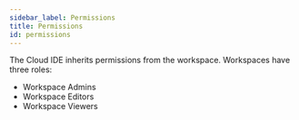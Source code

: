 ```yaml
---
sidebar_label: Permissions
title: Permissions
id: permissions
---
```


The Cloud IDE inherits permissions from the workspace. Workspaces have three roles:

- Workspace Admins
- Workspace Editors
- Workspace Viewers
